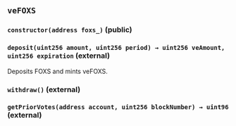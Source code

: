 ## `veFOXS`






### `constructor(address foxs_)` (public)





### `deposit(uint256 amount, uint256 period) → uint256 veAmount, uint256 expiration` (external)

Deposits FOXS and mints veFOXS.




### `withdraw()` (external)





### `getPriorVotes(address account, uint256 blockNumber) → uint96` (external)






